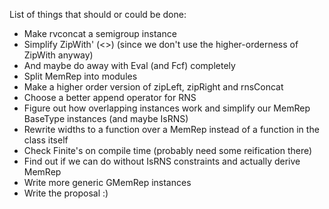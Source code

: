 List of things that should or could be done:

- Make rvconcat a semigroup instance
- Simplify ZipWith' (<>) (since we don't use the higher-orderness of ZipWith anyway)
- And maybe do away with Eval (and Fcf) completely
- Split MemRep into modules
- Make a higher order version of zipLeft, zipRight and rnsConcat
- Choose a better append operator for RNS
- Figure out how overlapping instances work and simplify our MemRep BaseType instances (and maybe IsRNS)
- Rewrite widths to a function over a MemRep instead of a function in the class itself
- Check Finite's on compile time (probably need some reification there)
- Find out if we can do without IsRNS constraints and actually derive MemRep
- Write more generic GMemRep instances
- Write the proposal :)
